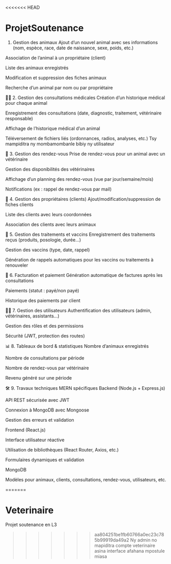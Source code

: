 <<<<<<< HEAD
# ProjetSoutenance
1. Gestion des animaux
Ajout d’un nouvel animal avec ses informations (nom, espèce, race, date de naissance, sexe, poids, etc.)

Association de l’animal à un propriétaire (client)

Liste des animaux enregistrés

Modification et suppression des fiches animaux

Recherche d’un animal par nom ou par propriétaire

🧑‍⚕️ 2. Gestion des consultations médicales
Création d’un historique médical pour chaque animal

Enregistrement des consultations (date, diagnostic, traitement, vétérinaire responsable)

Affichage de l’historique médical d’un animal

Téléversement de fichiers liés (ordonnances, radios, analyses, etc.)
Tsy mampiditra ny mombamombanle bibiy ny utilisateur

📅 3. Gestion des rendez-vous
Prise de rendez-vous pour un animal avec un vétérinaire

Gestion des disponibilités des vétérinaires

Affichage d’un planning des rendez-vous (vue par jour/semaine/mois)

Notifications (ex : rappel de rendez-vous par mail)

🧍 4. Gestion des propriétaires (clients)
Ajout/modification/suppression de fiches clients

Liste des clients avec leurs coordonnées

Association des clients avec leurs animaux

💊 5. Gestion des traitements et vaccins
Enregistrement des traitements reçus (produits, posologie, durée…)

Gestion des vaccins (type, date, rappel)

Génération de rappels automatiques pour les vaccins ou traitements à renouveler

🧾 6. Facturation et paiement
Génération automatique de factures après les consultations

Paiements (statut : payé/non payé)

Historique des paiements par client

👨‍⚕️ 7. Gestion des utilisateurs
Authentification des utilisateurs (admin, vétérinaires, assistants…)

Gestion des rôles et des permissions

Sécurité (JWT, protection des routes)

📊 8. Tableaux de bord & statistiques
Nombre d’animaux enregistrés

Nombre de consultations par période

Nombre de rendez-vous par vétérinaire

Revenu généré sur une période

🛠️ 9. Travaux techniques MERN spécifiques
Backend (Node.js + Express.js)

API REST sécurisée avec JWT

Connexion à MongoDB avec Mongoose

Gestion des erreurs et validation

Frontend (React.js)

Interface utilisateur réactive

Utilisation de bibliothèques (React Router, Axios, etc.)

Formulaires dynamiques et validation

MongoDB

Modèles pour animaux, clients, consultations, rendez-vous, utilisateurs, etc.


=======
# Veterinaire
Projet soutenance en L3
>>>>>>> aa804251be1fb60766a0ec23c785b99919da49a2
Ny admin no mapiditra compte veterinaire
asina interface afahana mpostule miasa
